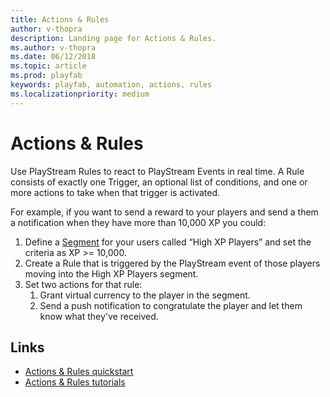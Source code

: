 ```yaml
---
title: Actions & Rules
author: v-thopra
description: Landing page for Actions & Rules.
ms.author: v-thopra
ms.date: 06/12/2018
ms.topic: article
ms.prod: playfab
keywords: playfab, automation, actions, rules
ms.localizationpriority: medium
---
```


# Actions &amp; Rules

Use PlayStream Rules to react to PlayStream Events in real time. A Rule consists of exactly one Trigger, an optional list of conditions, and one or more actions to take when that trigger is activated.

For example, if you want to send a reward to your players and send a them a notification when they have more than 10,000 XP you could:

1. Define a [Segment](../../analytics/segmentation/index.md) for your users called “High XP Players” and set the criteria as XP >= 10,000.
2. Create a Rule that is triggered by the PlayStream event of those players moving into the High XP Players segment.
3. Set two actions for that rule:
   1. Grant virtual currency to the player in the segment.
   2. Send a push notification to congratulate the player and let them know what they've received.

## Links

- [Actions &amp; Rules quickstart](quickstart.md)
- [Actions &amp; Rules tutorials](tutorials.md) 
